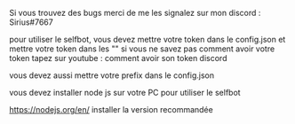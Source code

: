 Si vous trouvez des bugs merci de me les signalez sur mon discord : Sirius#7667

pour utiliser le selfbot,
vous devez mettre votre token dans le config.json et mettre votre token dans les ""
si vous ne savez pas comment avoir votre token tapez sur youtube :
comment avoir son token discord

vous devez aussi mettre votre prefix dans le config.json

vous devez installer node js sur votre PC pour utiliser le selfbot 

https://nodejs.org/en/ installer la version recommandée

